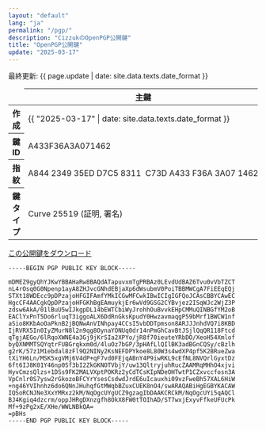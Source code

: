 ```yaml
---
layout: "default"
lang: "ja"
permalink: "/pgp/"
description: "CizzukのOpenPGP公開鍵"
title: "OpenPGP公開鍵"
update: "2025-03-17"
---
```


最終更新: {{ page.update | date: site.data.texts.date_format }}

<table>
  <thead>
  <tr>
    <td></td>
    <th>主鍵</th>
    <th>副鍵</th>
  </tr>
  </thead>
  <tr>
    <th>作成</th>
    <td>{{ "2025-03-17" | date: site.data.texts.date_format }}</td>
    <td>{{ "2025-03-17" | date: site.data.texts.date_format }}</td>
  </tr>
  <tr>
    <th>鍵ID</th>
    <td>A433F36A3A071462</td>
    <td>E7930483B159E7C0</td>
  </tr>
  <tr>
    <th>指紋</th>
    <td>A844 2349 35ED D7C5 8311  C73D A433 F36A 3A07 1462</td>
    <td>36DB 6F30 50E9 D0F6 2EA4  0489 E793 0483 B159 E7C0</td>
  </tr>
  <tr>
    <th>鍵タイプ</th>
    <td>Curve 25519 (証明, 署名)</td>
    <td>RSA-4096 (暗号)</td>
  </tr>
</table>

[この公開鍵をダウンロード](/assets/pgp/A844234935EDD7C58311C73DA433F36A3A071462.asc)

```plaintext
-----BEGIN PGP PUBLIC KEY BLOCK-----

mDMEZ9gyQhYJKwYBBAHaRw8BAQdATapuvxmTgPRBAz0LEvdUdBAZ6Tvu0vVbTZCT
nL4rOsq0G0Npenp1ayA8ZHJvcGNhdEBjaXp6dWsubmV0PoiTBBMWCgA7FiEEqEQj
STXt18WDEcc9pDPzajoHFGIFAmfYMkICGwMFCwkIBwICIgIGFQoJCAsCBBYCAwEC
HgcCF4AACgkQpDPzajoHFGKhBgEAmuykjEr6wVd9GSG2CYBvjez2ISqWJc2WjZ3P
zdsw6AkA/01lBuU5wIJkgpDL14bEWTCbiWyJrohhOuBvvkEHpCMMuQINBGfYM2oB
EAClYxPnT5Do6rluqT3iggoALX6DdRnGksKpudY0HwzavmaqgP59bMrf1BWCW1nf
aSio8KKbAoOaPknB2jBQNwAnVINhpay4CCsI5vbDDTpmson8ARJJJnhdVQ7i8KBD
IjRVRX5In0IyZMurN8l2n9qg8OynaYONUq0dr14nPmGhCavBtJSjlQqQR118Ftcd
qTgjAEGo/6lRqoXWNE4a3Gj9jKrSIa2XPYo/jR8f70ieuteYRbDO/XeoH54Xmlof
byQXNMMTSQYqtrFUBGrqkxm0d/4luOz7bGP/3pHAfLlQIlBK3adBGnCQSy/cBzlh
g2rK/57z1M1ebdal8zFl9Q2NINy2KsNEFDPYkoe8L80W3s4wdXP4pf5K2BRueZwa
tXiYH6Ln/MSK5xgVMj6V4dP+qF7vd0FEjqABnY4P9iwRKL9cEfNL8NVQrlGyxtDz
6ft6IJ8K01Y46np0Sf3bI2ZkGKNOTVbjY/uw13QltryjuhRucZAAMRqMHhO4xjvi
HyvCmzsQlzs+1DSs9FK2MALVXptPOKRz2yCdTCsKIpNDeOHTwtP1CZxvccfosn3A
VpCnlr0S7ysw2rGkozoBFCYrYsesCsdwdJrdE6uIcauxhi09vzFweBh57XAL6HiW
+ng46YVIhnhz6do6QNnJHuhqfGtMWqbBZuxCUEK8nO4/swARAQABiHgEGBYKACAW
IQSoRCNJNe3XxYMRxz2kM/NqOgcUYgUCZ9gzagIbDAAKCRCkM/NqOgcUYi5qAQCl
BJ4Kgiq4dzcrm/oppJHRgDXnzgfh8OkX8FW0tTOIhAD/ST7wxjExyvFfkeUFUcPk
Mf+9zPg2xE/XHe/WWLNBkQA=
=pBHs
-----END PGP PUBLIC KEY BLOCK-----
```


